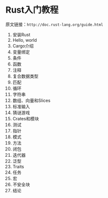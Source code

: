 Rust入门教程
============


原文链接：`http://doc.rust-lang.org/guide.html`

1. 安装Rust
2. Hello, world
3. Cargo介绍
4. 变量绑定
5. 条件
6. 函数
7. 注释
8. 复合数据类型
9. 匹配
10. 循环
11. 字符串
12. 数组、向量和Slices
13. 标准输入
14. 猜谜游戏
15. Crates和模块
16. 测试
17. 指针
18. 模式
19. 方法
20. 闭包
21. 迭代器
22. 泛型
23. Traits
24. 任务
25. 宏
26. 不安全块
27. 结论


